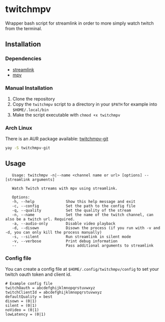 # twitchmpv
Wrapper bash script for streamlink in order to more simply watch twitch from the terminal.

## Installation
### Dependencies
- [streamlink](https://github.com/streamlink/streamlink)
- [mpv](https://github.com/mpv-player/mpv)

### Manual Installation
1. Clone the repository
2. Copy the `twitchmpv` script to a directory in your `$PATH` for example into `$HOME/.local/bin`
3. Make the script executable with `chmod +x twitchmpv`

### Arch Linux
There is an AUR package available: [twitchmpv-git](https://aur.archlinux.org/packages/twitchmpv-git/)
```bash
yay -S twitchmpv-git
```

## Usage
```
   Usage: twitchmpv -n|--name <channel name or url> [options] -- [streamlink arguments]

   Watch Twitch streams with mpv using streamlink.

   Options:
   -h, --help              Show this help message and exit
   -c, --config            Set the path to the config file
   -q, --quality           Set the quality of the stream
   -n, --name              Set the name of the twitch channel, can also be a twitch url. Required.
   -a, --audio-only        Disable video playback
   -d, --disown            Disown the process (if you run with -v and -d, you can only kill the process manually)
   -s, --silent            Run streamlink in silent mode
   -v, --verbose           Print debug information
   --                      Pass additional arguments to streamlink
```

### Config file
You can create a config file at `$HOME/.config/twitchmpv/config` to set your twitch oauth token and client id.
```
# Example config file
twitchOauth = abcdefghijklmnopqrstuvwxyz
twitchClientId = abcdefghijklmnopqrstuvwxyz
defaultQuality = best
disown = (0|1)
silent = (0|1)
noVideo = (0|1)
lowLatency = (0|1)
```

